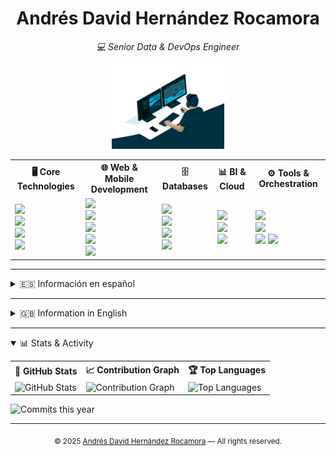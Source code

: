 <h1 align="center">Andrés David Hernández Rocamora</h1>
<p align="center"><i>💻 Senior Data & DevOps Engineer</i></p>

<p align="center">
  <img src="assets/img/working02.gif" alt="Working" width="180" />
</p>

<!-- Skills Table -->

<!-- Skills Table -->

<table>
  <tr>
    <th>🖥️ Core Technologies</th>
    <th>🌐 Web & Mobile Development</th>
    <th>🗄️ Databases</th>
    <th>📊 BI & Cloud</th>
    <th>⚙️ Tools & Orchestration</th>
  </tr>
  <tr>
    <td>
      <img src="https://img.shields.io/badge/Linux-Expert-black?logo=linux&logoColor=white" /><br>
      <img src="https://img.shields.io/badge/Bash-Expert-4EAA25?logo=gnubash&logoColor=white" /><br>
      <img src="https://img.shields.io/badge/Python-Intermediate-yellow?logo=python&logoColor=white" /><br>
      <img src="https://img.shields.io/badge/Java-Intermediate-red?logo=java&logoColor=white" />
    </td>
    <td>
      <img src="https://img.shields.io/badge/Flutter-Advanced-02569B?logo=flutter&logoColor=white" /><br>
      <img src="https://img.shields.io/badge/Node.js-Intermediate-339933?logo=node.js&logoColor=white" /><br>
      <img src="https://img.shields.io/badge/JavaScript-Intermediate-F7DF1E?logo=javascript&logoColor=white" /><br>
      <img src="https://img.shields.io/badge/Nginx-Intermediate-009639?logo=nginx&logoColor=white" /><br>
      <img src="https://img.shields.io/badge/Tomcat-Intermediate-F8DC75?logo=apachetomcat&logoColor=white" />
    </td>
    <td>
      <img src="https://img.shields.io/badge/SQL-Expert-lightgrey?logo=mysql&logoColor=white" /><br>
      <img src="https://img.shields.io/badge/Oracle-Advanced-F80000?logo=oracle&logoColor=white" /><br>
      <img src="https://img.shields.io/badge/PostgreSQL-Intermediate-336791?logo=postgresql&logoColor=white" /><br>
      <img src="https://img.shields.io/badge/MySQL-Intermediate-4479A1?logo=mysql&logoColor=white" />
    </td>
    <td>
      <img src="https://img.shields.io/badge/Microstrategy-Advanced-red?logo=microstrategy&logoColor=white" /><br>
      <img src="https://img.shields.io/badge/Power%20BI-Intermediate-F2C811?logo=powerbi&logoColor=white" /><br>
      <img src="https://img.shields.io/badge/Cloud%20Digital%20Leader-Certified-brightgreen?logo=googlecloud&logoColor=white" />
    </td>
    <td>
      <img src="https://img.shields.io/badge/Control--M-Advanced-0052CC?logo=autodesk&logoColor=white" /><br>
      <img src="https://img.shields.io/badge/JIRA-Advanced-0052CC?logo=jira&logoColor=white" /><br>
      <img src="https://img.shields.io/badge/Markdown-Intermediate-000000?logo=markdown&logoColor=white" />
      <img src="https://img.shields.io/badge/Git-Advanced-orange?logo=git&logoColor=white" /><br>
    </td>
</tr>
</table>

---

<details>

  <summary id="-español">🇪🇸 Información en español</summary>

¡Hola! Soy Andrés David, ingeniero especializado en datos y DevOps. Me apasiona la automatización, la fiabilidad y la mejora continua en entornos críticos.
En este repositorio encontrarás información sobre mi experiencia, proyectos, formación y logros.

- [Resumen](lang/es/summary.md)
- [Sobre mí](lang/es/about.md)
- [Formación y cursos](lang/es/training.md)
- [Logros](lang/es/archivements.md)
- [Carrera profesional](lang/es/professionalCareer.md)
- [Proyectos personales](lang/es/personalProjects.md)
- [Contacto](lang/es/contact.md)
</details>

---

<details>

  <summary id="-english">🇬🇧 Information in English</summary>

Hi! I'm Andrés David, a Data & DevOps Engineer passionate about automation, reliability, and continuous improvement in critical environments.
In this repository you will find information about my experience, projects, education, and achievements.

- [Summary](lang/en/summary.md)
- [About me](lang/en/about.md)
- [Training and courses](lang/en/training.md)
- [Achievements](lang/en/archivements.md)
- [Professional career](lang/en/professionalCareer.md)
- [Personal projects](lang/en/personalProjects.md)
- [Contact](lang/en/contact.md)
</details>

---

<details open>

  <summary>📊 Stats & Activity</summary>


<table>
  <tr>
    <th>🐙 GitHub Stats</th>
    <th>📈 Contribution Graph</th>
    <th>🏆 Top Languages</th>
  </tr>
  <tr>
    <td>
      <img src="https://github-readme-stats.vercel.app/api?username=andresdavidhr&show_icons=true&theme=default" alt="GitHub Stats" height="200"/>
    </td>
    <td>
      <img src="https://github-readme-activity-graph.vercel.app/graph?username=andresdavidhr&theme=github" alt="Contribution Graph" height="200"/>
    </td>
    <td>
      <img src="https://github-readme-stats.vercel.app/api/top-langs/?username=andresdavidhr&include_all_commits=true&count_private=true&layout=compact" alt="Top Languages" height="200"/>
    </td>
  </tr>
</table>


<p align="left">
  <img src="https://img.shields.io/github/commit-activity/y/andresdavidhr/andresdavidhr" alt="Commits this year"/>
</p>




</details>

---


<p align="center">
  <sub>
    &copy; 2025 <a href="https://github.com/andresdavidhr">Andrés David Hernández Rocamora</a> &mdash; All rights reserved.
